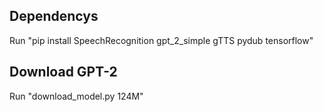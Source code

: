 ## Dependencys

Run "pip install SpeechRecognition gpt_2_simple gTTS pydub tensorflow"

## Download GPT-2

Run "download_model.py 124M"
